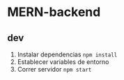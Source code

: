 # MERN-backend

## dev

1. Instalar dependencias `npm install`
2. Establecer variables de entorno
3. Correr servidor `npm start`